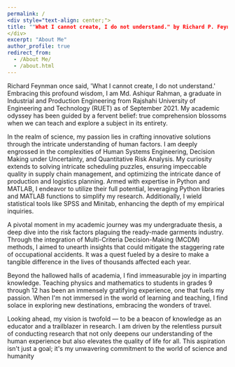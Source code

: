 ```yaml
---
permalink: /
<div style="text-align: center;">
title: ""What I cannot create, I do not understand." by Richard P. Feynman"
</div>
excerpt: "About Me"
author_profile: true
redirect_from: 
  - /About Me/
  - /about.html
---
```


Richard Feynman once said, 'What I cannot create, I do not understand.' Embracing this profound wisdom, I am Md. Ashiqur Rahman, a graduate in Industrial and Production Engineering from Rajshahi University of Engineering and Technology (RUET) as of September 2021. My academic odyssey has been guided by a fervent belief: true comprehension blossoms when we can teach and explore a subject in its entirety.

In the realm of science, my passion lies in crafting innovative solutions through the intricate understanding of human factors. I am deeply engrossed in the complexities of Human Systems Engineering, Decision Making under Uncertainty, and Quantitative Risk Analysis. My curiosity extends to solving intricate scheduling puzzles, ensuring impeccable quality in supply chain management, and optimizing the intricate dance of production and logistics planning. Armed with expertise in Python and MATLAB, I endeavor to utilize their full potential, leveraging Python libraries and MATLAB functions to simplify my research. Additionally, I wield statistical tools like SPSS and Minitab, enhancing the depth of my empirical inquiries.

A pivotal moment in my academic journey was my undergraduate thesis, a deep dive into the risk factors plaguing the ready-made garments industry. Through the integration of Multi-Criteria Decision-Making (MCDM) methods, I aimed to unearth insights that could mitigate the staggering rate of occupational accidents. It was a quest fueled by a desire to make a tangible difference in the lives of thousands affected each year.

Beyond the hallowed halls of academia, I find immeasurable joy in imparting knowledge. Teaching physics and mathematics to students in grades 9 through 12 has been an immensely gratifying experience, one that fuels my passion. When I'm not immersed in the world of learning and teaching, I find solace in exploring new destinations, embracing the wonders of travel.

Looking ahead, my vision is twofold — to be a beacon of knowledge as an educator and a trailblazer in research. I am driven by the relentless pursuit of conducting research that not only deepens our understanding of the human experience but also elevates the quality of life for all. This aspiration isn't just a goal; it's my unwavering commitment to the world of science and humanity


